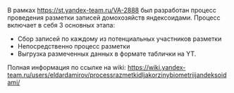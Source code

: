 В рамках https://st.yandex-team.ru/VA-2888 был разработан процесс проведения разметки записей домохозяйств яндексоидами.
Процесс включает в себя 3 основных этапа:
- Сбор записей по каждому из потенциальных участников разметки
- Непосредственно процесс разметки
- Выгрузка размеченных данных в формате таблички на YT.

Полная информация по ссылке на wiki: https://wiki.yandex-team.ru/users/eldardamirov/processrazmetkidljakorzinybiometriijandeksoidami/
